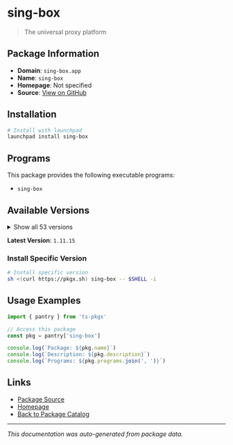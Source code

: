 # sing-box

> The universal proxy platform

## Package Information

- **Domain**: `sing-box.app`
- **Name**: `sing-box`
- **Homepage**: Not specified
- **Source**: [View on GitHub](https://github.com/pkgxdev/pantry/tree/main/projects/sing-box.app/package.yml)

## Installation

```bash
# Install with launchpad
launchpad install sing-box
```

## Programs

This package provides the following executable programs:

- `sing-box`

## Available Versions

<details>
<summary>Show all 53 versions</summary>

- `1.11.15`, `1.11.14`, `1.11.13`, `1.11.12`, `1.11.11`
- `1.11.10`, `1.11.9`, `1.11.8`, `1.11.7`, `1.11.6`
- `1.11.5`, `1.11.4`, `1.11.3`, `1.11.2`, `1.11.1`
- `1.11.0`, `1.10.7`, `1.10.6`, `1.10.5`, `1.10.4`
- `1.10.3`, `1.10.2`, `1.10.1`, `1.10.0`, `1.9.7`
- `1.9.6`, `1.9.5`, `1.9.4`, `1.9.3`, `1.9.2`
- `1.9.1`, `1.9.0`, `1.8.14`, `1.8.13`, `1.8.12`
- `1.8.11`, `1.8.10`, `1.8.9`, `1.8.8`, `1.8.7`
- `1.8.6`, `1.8.5`, `1.8.4`, `1.8.2`, `1.8.1`
- `1.8.0`, `1.7.8`, `1.7.7`, `1.7.6`, `1.7.5`
- `1.7.4`, `1.7.3`, `1.7.2`

</details>

**Latest Version**: `1.11.15`

### Install Specific Version

```bash
# Install specific version
sh <(curl https://pkgx.sh) sing-box -- $SHELL -i
```

## Usage Examples

```typescript
import { pantry } from 'ts-pkgx'

// Access this package
const pkg = pantry['sing-box']

console.log(`Package: ${pkg.name}`)
console.log(`Description: ${pkg.description}`)
console.log(`Programs: ${pkg.programs.join(', ')}`)
```

## Links

- [Package Source](https://github.com/pkgxdev/pantry/tree/main/projects/sing-box.app/package.yml)
- [Homepage](#)
- [Back to Package Catalog](../../package-catalog.md)

---

*This documentation was auto-generated from package data.*
